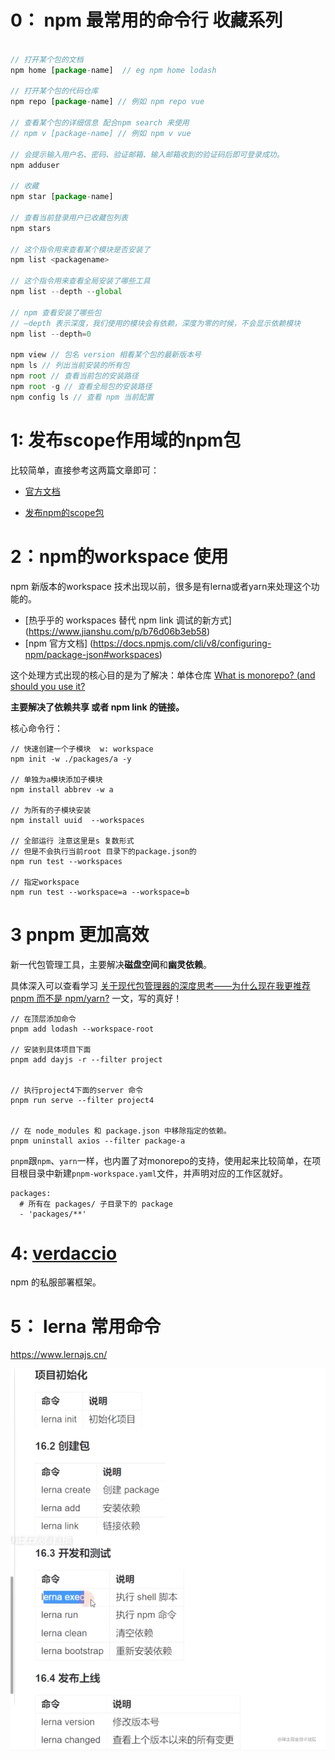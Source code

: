 # 0： npm 最常用的命令行 收藏系列

```js

// 打开某个包的文档
npm home [package-name]  // eg npm home lodash

// 打开某个包的代码仓库
npm repo [package-name] // 例如 npm repo vue

// 查看某个包的详细信息 配合npm search 来使用
// npm v [package-name] // 例如 npm v vue

// 会提示输入用户名、密码、验证邮箱、输入邮箱收到的验证码后即可登录成功。
npm adduser

// 收藏
npm star [package-name]

// 查看当前登录用户已收藏包列表
npm stars

// 这个指令用来查看某个模块是否安装了
npm list <packagename>

// 这个指令用来查看全局安装了哪些工具
npm list --depth --global

// npm 查看安装了哪些包
// –depth 表示深度，我们使用的模块会有依赖，深度为零的时候，不会显示依赖模块
npm list --depth=0

npm view // 包名 version 相看某个包的最新版本号
npm ls // 列出当前安装的所有包
npm root // 查看当前包的安装路径
npm root -g // 查看全局包的安装路径
npm config ls // 查看 npm 当前配置

```

# 1: 发布scope作用域的npm包

比较简单，直接参考这两篇文章即可： 

- [ 官方文档](https://doc.codingdict.com/npm-ref/getting-started/scoped-packages.html) 

- [发布npm的scope包](https://segmentfault.com/a/1190000017234785)

# 2：npm的workspace 使用

npm 新版本的workspace 技术出现以前，很多是有lerna或者yarn来处理这个功能的。

- [热乎乎的 workspaces 替代 npm link 调试的新方式] (https://www.jianshu.com/p/b76d06b3eb58)
- [npm 官方文档] (https://docs.npmjs.com/cli/v8/configuring-npm/package-json#workspaces)

这个处理方式出现的核心目的是为了解决：单体仓库 [What is monorepo? (and should you use it?](https://semaphoreci.com/blog/what-is-monorepo)

**主要解决了依赖共享 或者 npm link 的链接。**

核心命令行：
```
// 快速创建一个子模块  w: workspace 
npm init -w ./packages/a -y    

// 单独为a模块添加子模块
npm install abbrev -w a

// 为所有的子模块安装
npm install uuid  --workspaces

// 全部运行 注意这里是s 复数形式  
// 但是不会执行当前root 目录下的package.json的
npm run test --workspaces  

// 指定workspace
npm run test --workspace=a --workspace=b
```

# 3 pnpm 更加高效

新一代包管理工具，主要解决**磁盘空间**和**幽灵依赖**。

具体深入可以查看学习 [关于现代包管理器的深度思考——为什么现在我更推荐 pnpm 而不是 npm/yarn?](https://juejin.cn/post/6932046455733485575) 一文，写的真好！


```
// 在顶层添加命令
pnpm add lodash --workspace-root

// 安装到具体项目下面
pnpm add dayjs -r --filter project


// 执行project4下面的server 命令
pnpm run serve --filter project4


// 在 node_modules 和 package.json 中移除指定的依赖。
pnpm uninstall axios --filter package-a
```

`pnpm`跟`npm`、`yarn`一样，也内置了对monorepo的支持，使用起来比较简单，在项目根目录中新建`pnpm-workspace.yaml`文件，并声明对应的工作区就好。
```
packages:
  # 所有在 packages/ 子目录下的 package
  - 'packages/**'
```


# 4: [verdaccio](https://github.com/verdaccio/verdaccio)
npm 的私服部署框架。


# 5： lerna 常用命令
https://www.lernajs.cn/

![截屏2022-04-30 下午12.47.29.png](1.png)








